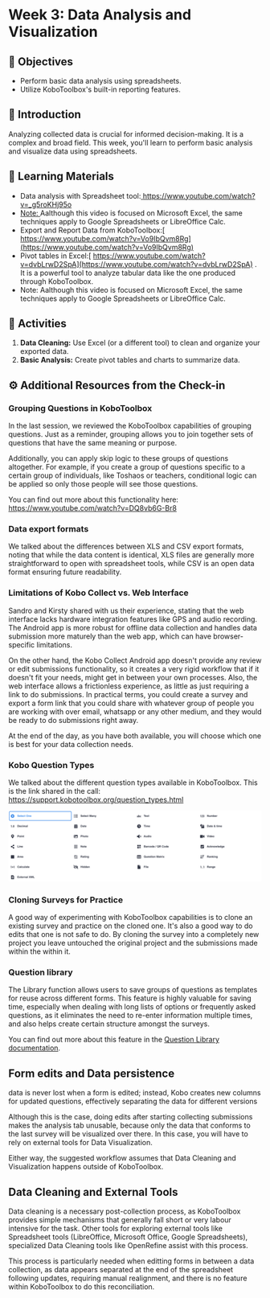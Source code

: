 # Week 3: Data Analysis and Visualization

## **🎯 Objectives**

* Perform basic data analysis using spreadsheets.
* Utilize KoboToolbox's built-in reporting features.

## **📘 Introduction**

Analyzing collected data is crucial for informed decision-making. It is a complex and broad field. This week, you'll learn to perform basic analysis and visualize data using spreadsheets.

## **📄 Learning Materials**

* Data analysis with Spreadsheet tool:[ https://www.youtube.com/watch?v=_g5roKHj95o ](https://www.youtube.com/watch?v=_g5roKHj95o)
* [Note: ](https://www.youtube.com/watch?v=_g5roKHj95o)Aalthough this video is focused on Microsoft Excel, the same techniques apply to Google Spreadsheets or LibreOffice Calc.
* Export and Report Data from KoboToolbox:[ https://www.youtube.com/watch?v=Vo9IbQvm8Rg](https://www.youtube.com/watch?v=Vo9IbQvm8Rg)
* Pivot tables in Excel:[ https://www.youtube.com/watch?v=dvbLrwD2SpA](https://www.youtube.com/watch?v=dvbLrwD2SpA) . It is a powerful tool to analyze tabular data like the one produced through KoboToolbox. 
* Note: Aalthough this video is focused on Microsoft Excel, the same techniques apply to Google Spreadsheets or LibreOffice Calc.

## **📝 Activities**

1. **Data Cleaning:** Use Excel (or a different tool) to clean and organize your exported data.
2. **Basic Analysis:** Create pivot tables and charts to summarize data.

## **⚙️ Additional Resources from the Check-in**

### **Grouping Questions in KoboToolbox**

In the last session, we reviewed the KoboToolbox capabilities of grouping questions. Just as a reminder, grouping allows you to join together sets of questions that have the same meaning or purpose.

Additionally, you can apply skip logic to these groups of questions altogether. For example, if you create a group of questions specific to a certain group of individuals, like Toshaos or teachers, conditional logic can be applied so only those people will see those questions.

You can find out more about this functionality here: https://www.youtube.com/watch?v=DQ8vb6G-Br8

### **Data export formats**

We talked about the differences between XLS and CSV export formats, noting that while the data content is identical, XLS files are generally more straightforward to open with spreadsheet tools, while CSV is an open data format ensuring future readability.

### **Limitations of Kobo Collect vs. Web Interface**

Sandro and Kirsty shared with us their experience, stating that the web interface lacks hardware integration features like GPS and audio recording. The Android app is more robust for offline data collection and handles data submission more maturely than the web app, which can have browser-specific limitations.

On the other hand, the Kobo Collect Android app doesn't provide any review or edit submissions functionality, so it creates a very rigid workflow that if it doesn't fit your needs, might get in between your own processes.
Also, the web interface allows a frictionless experience, as little as just requiring a link to do submissions.
In practical terms, you could create a survey and export a form link that you could share with whatever group of people you are working with over email, whatsapp or any other medium, and they would be ready to do submissions right away.

At the end of the day, as you have both available, you will choose which one is best for your data collection needs.

### **Kobo Question Types**

We talked about the different question types available in KoboToolbox.
This is the link shared in the call: https://support.kobotoolbox.org/question_types.html

![Question types](img/question-types.png)

### **Cloning Surveys for Practice**

A good way of experimenting with KoboToolbox capabilities is to clone an existing survey and practice on the cloned one. It's also a good way to do edits that one is not safe to do. By cloning the survey into a completely new project  you leave untouched the original project and the submissions made within the within it.

### **Question library**

The Library function allows users to save groups of questions as templates for reuse across different forms. This feature is highly valuable for saving time, especially when dealing with long lists of options or frequently asked questions, as it eliminates the need to re-enter information multiple times, and also helps create certain structure amongst the surveys.

You can find out more about this feature in the [Question Library documentation](https://support.kobotoolbox.org/question_library.html).

## **Form edits and Data persistence**

 data is never lost when a form is edited; instead, Kobo creates new columns for updated questions, effectively separating the data for different versions

 Although this is the case, doing edits after starting collecting submissions makes the analysis tab unusable, because only the data that conforms to the last survey will be visualized over there. In this case, you will have to rely on external tools for Data Visualization.

 Either way, the suggested workflow assumes that Data Cleaning and Visualization happens outside of KoboToolbox.

## **Data Cleaning and External Tools**

Data cleaning is a necessary post-collection process, as KoboToolbox provides simple mechanisms that generally fall short or very labour intensive for the task. 
Other tools for exploring external tools like Spreadsheet tools (LibreOffice, Microsoft Office, Google Spreadsheets), specialized Data Cleaning tools like OpenRefine assist with this process.

This process is particularly needed when editting forms in between a data collection, as data appears separated at the end of the spreadsheet following updates, requiring manual realignment, and there is no feature within KoboToolbox to do this reconciliation.